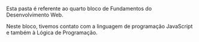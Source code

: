 Esta pasta é referente ao quarto bloco de Fundamentos do Desenvolvimento Web.

Neste bloco, tivemos contato com a linguagem de programação JavaScript e também à Lógica de Programação.